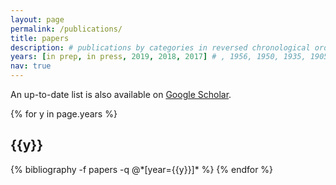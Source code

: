 ```yaml
---
layout: page
permalink: /publications/
title: papers
description: # publications by categories in reversed chronological order. generated by jekyll-scholar.
years: [in prep, in press, 2019, 2018, 2017] # , 1956, 1950, 1935, 1905
nav: true
---
```


<div class="publications">

<p>An up-to-date list is also available on <a href="https://scholar.google.com/citations?user=BkRV_TIAAAAJ&hl=en" target="_blank">Google Scholar</a>.</p>

{% for y in page.years %}
  <h2 class="year">{{y}}</h2>
  {% bibliography -f papers -q @*[year={{y}}]* %}
{% endfor %}

</div>
